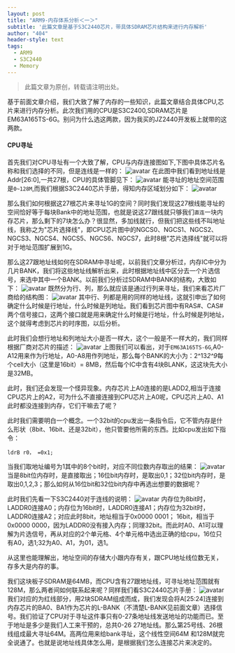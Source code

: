 ```yaml
---
layout: post
title: "ARM9-内存体系分析＜一＞"
subtitle: '此篇文章是基于S3C2440芯片，带具体SDRAM芯片结构来进行内存解析'
author: "404"
header-style: text
tags:
  - ARM9
  - S3C2440
  - Memory
---
```


>此篇文章为原创，转载请注明出处。

基于前面文章介绍，我们大致了解了内存的一些知识，此篇文章结合具体CPU,芯片来进行内存分析。此次我们用的CPU是S3C2400,SDRAM芯片是EM63A165TS-6G。别问为什么选这两款，因为我买的JZ2440开发板上就带的这两款。

#### CPU寻址

首先我们对CPU寻址有一个大致了解，CPU与内存连接图如下,下图中具体芯片名称和我们选择的不同，但是连线是一样的：
![avatar](/img/in-post/Linux/201922701001.png)
在此图中我们看到地址线是Addr[26:0],一共27根，CPU的具体管脚见下：
![avatar](/img/in-post/Linux/201922701002.png)
能寻址的地址空间范围是`0~128M`,而我们根据S3C2440芯片手册，得知内存区域划分如下：
![avatar](/img/in-post/Linux/201922701003.png)

那么我们如何根据这27根芯片来寻址1G的空间？同时我们发现这27根线能寻址的空间恰好等于每块Bank中的地址范围，也就是说这27跟线就只够我们`直连`一块内存芯片，那么剩下的7块怎么办？很显然，多加线就行，但我们把这些线不叫地址线，我称之为\"芯片选择线\"，即CPU芯片图中的NGCS0、NGCS1、NGCS2、NGCS3、NGCS4、NGCS5、NGCS6、NGCS7，此时8根\"芯片选择线\"就可以将对于地址范围扩展到1G。

那么这27跟地址线如何在SDRAM中寻址呢，以前我们文章分析过，内存IC中分为几片BANK，我们将这些地址线解析出来，此时根据地址线中区分去一个片选信号，来选中其中一个BANK。以前我们分析过SDRAM中BANK的结构，大致如下：
![avatar](/img/in-post/Linux/201922601001.png)
既然分为行、列，那么就应该是通过行列来寻址，我们来看芯片厂商给的结构图：
![avatar](/img/in-post/Linux/201922701004.png)
其中行、列都是用的同样的地址线，这就引申出了如何确定什么时候是行地址，什么时候是列地址。我们看到芯片图中有RAS#、CAS#两个信号接口，这两个接口就是用来确定什么时候是行地址，什么时候是列地址，这个就得考虑到芯片的时序图，以后分析。

此时我们会想行地址和列地址大小是否一样大，这个一般是不一样大的，我们同样根据厂商对芯片的描述：
![avatar](/img/in-post/Linux/201922701005.png)
上图我们可以看出，对于`EM63A165TS-6G`,A0-A12用来作为行地址，A0-A8用作列地址，那么每个BANK的大小为：2^13*2^9*每个cell大小（这里是16bit）= 8MB，然后每个IC中含有4块BLANK，这这块先大小是32MB。

此时，我们还会发现一个怪异现象。内存芯片上A0连接的是LADD2,相当于连接CPU芯片上的A2，可为什么不直接连接到CPU芯片上A0呢，CPU芯片上A0、A1此时都没连接到内存，它们干嘛去了呢？

此时我们需要明白一个概念。一个32bit的cpu发出一条指令后，它不管内存是什么形状（8bit、16bit、还是32bit），他只管要他所需的东西。比如cpu发出如下指令：
```
ldrB r0， =0x1;
```
当我们取地址编号为1其中的8个bit时，对应不同位数内存取出的结果：
![avatar](/img/in-post/Linux/201922701006.png)
当是8bit位内存时，是直接取出；16位bit内存时，是取出0,1；32位bit内存时，是取出0,1,2,3；那么如何从16位bit和32位bit内存中再选出想要的数据呢？

此时我们先看一下S3C2440对于连线的说明：
![avatar](/img/in-post/Linux/201922701007.png)
内存位为8bit时，LADDR0连接A0；内存位为16bit时，LADDR0连接A1；内存位为32bit时，LADDR0连接A2；对应此时8bit，地址相当于0x0000 0001；
16bit，相当于0x0000 0000，因为LADDR0没有接入内存；同理32bit。而此时A0、A1可以理解为片选信号，再从对应的2个单元格、4个单元格中选出正确的给cpu，16位只有A0，选1;32为A0、A1，为01，选1。

从这里也能理解出，地址空间的存储大小跟内存有关，跟CPU地址线位数无关，存多大是内存的事。

我们这块板子SDRAM是64MB，而CPU含有27跟地址线，可寻址地址范围就有128M，那么两者间如何联系起来呢？同样我们看S3C2440芯片手册：
![avatar](/img/in-post/Linux/201922701008.png)
我们对应的为红线部分，用2块SDRAM组成而成，我们发现会将A[25:24]连接到内存芯片的BA0、BA1作为芯片的L-BANK（不清楚L-BANK见前面文章）选择信号。我们验证了CPU对于寻址这件事只有0-27条地址线发送地址的功能而已。至于地址是多少是我们人工来干预的，总共0-26 27地址线。那么第25号线、26根线组成最大寻址64M。高两位用来给bank寻址，这个线性空间64M 和128M就完全说通了。也就是说地址线具体怎么用，是根据我们怎么连接芯片来决定的。
